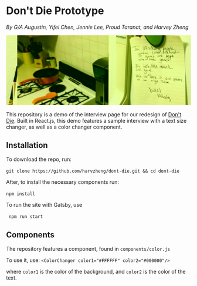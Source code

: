 # Don't Die Prototype

*By G/A Augustin, Yifei Chen, Jennie Lee, Proud Taranat, and Harvey Zheng*

![image of a note from david wolinsky](img/cover.png "Don't Die Cover")

This repository is a demo of the interview page for our redesign of [Don't Die](https://nodontdie.com/). Built in React.js, this demo features a sample interview with a text size changer, as well as a color changer component.

## Installation

To download the repo, run:

```git clone https://github.com/harvzheng/dont-die.git && cd dont-die```

After, to install the necessary components run:

```npm install```

To run the site with Gatsby, use

``` npm run start```

## Components

The repository features a component, found in `components/color.js`

To use it, use:
`<ColorChanger color1="#FFFFFF" color2="#000000"/>`

where `color1` is the color of the background, and `color2` is the color of the text.

